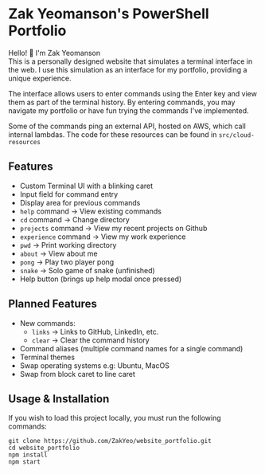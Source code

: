 # Zak Yeomanson's PowerShell Portfolio

Hello! 👋 I'm Zak Yeomanson <br>
This is a personally designed website that simulates a terminal interface in the web. I use this simulation as an interface for my portfolio, providing a unique experience.

The interface allows users to enter commands using the Enter key and view them as part of the terminal history. By entering commands, you may navigate my portfolio or have fun trying the commands I've implemented.

Some of the commands ping an external API, hosted on AWS, which call internal lambdas. The code for these resources can be found in `src/cloud-resources`

## Features

- Custom Terminal UI with a blinking caret
- Input field for command entry
- Display area for previous commands
- `help` command -> View existing commands
- `cd` command -> Change directory
- `projects` command -> View my recent projects on Github
- `experience` command -> View my work experience
- `pwd` -> Print working directory
- `about` -> View about me
- `pong` -> Play two player pong
- `snake` -> Solo game of snake (unfinished)
- Help button (brings up help modal once pressed)

## Planned Features

- New commands:
  - `links` -> Links to GitHub, LinkedIn, etc.
  - `clear` -> Clear the command history
- Command aliases (multiple command names for a single command)
- Terminal themes
- Swap operating systems e.g: Ubuntu, MacOS
- Swap from block caret to line caret

## Usage & Installation

If you wish to load this project locally, you must run the following commands:

```
git clone https://github.com/ZakYeo/website_portfolio.git
cd website_portfolio
npm install
npm start
```
